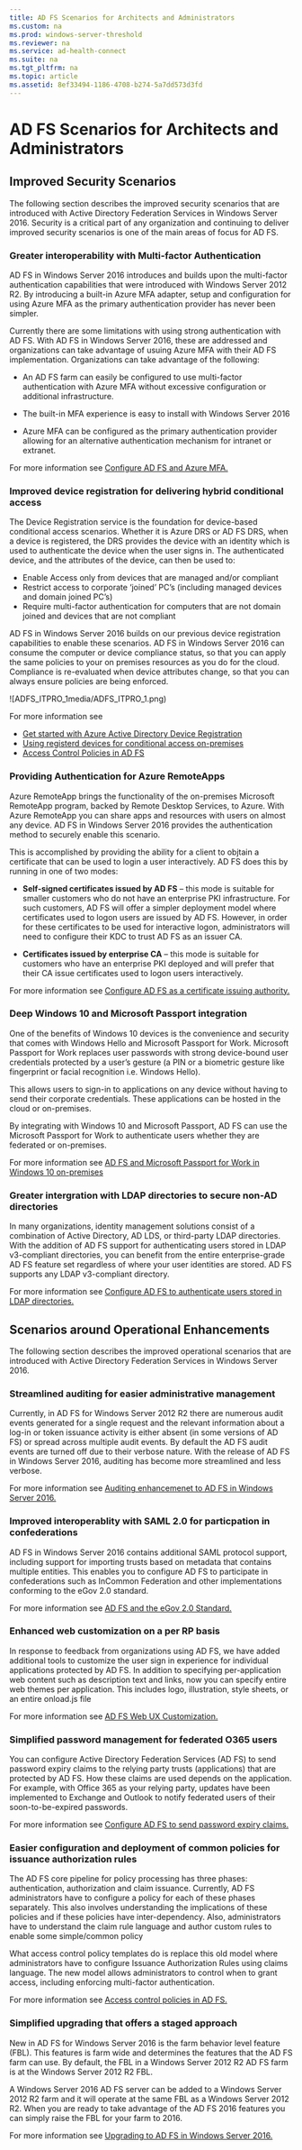 ```yaml
---
title: AD FS Scenarios for Architects and Administrators
ms.custom: na
ms.prod: windows-server-threshold
ms.reviewer: na
ms.service: ad-health-connect
ms.suite: na
ms.tgt_pltfrm: na
ms.topic: article
ms.assetid: 8ef33494-1186-4708-b274-5a7dd573d3fd
---
```

# AD FS Scenarios for Architects and Administrators

 
 ## Improved Security Scenarios
The following section describes the improved security scenarios that are introduced with Active Directory Federation Services in Windows Server 2016.  Security is a critical part of any organization and continuing to deliver improved security scenarios is one of the main areas of focus for AD FS. 

### Greater interoperability with Multi-factor Authentication

AD FS in Windows Server 2016 introduces and builds upon the multi\-factor authentication capabilities that were introduced with Windows Server 2012 R2.   By introducing a built\-in Azure MFA adapter, setup and configuration for using Azure MFA as the primary authentication provider has never been simpler.

Currently there are some limitations with using strong authentication with AD FS.  With AD FS in Windows Server 2016, these are addressed and organizations can take advantage of usuing Azure MFA with their AD FS implementation.  Organizations can take advantage of the following:

-   An AD FS farm can easily be configured to use multi\-factor authentication with Azure MFA without excessive configuration or additional infrastructure.

-   The built\-in MFA experience is easy to install with Windows Server 2016

-   Azure MFA can be configured as the primary authentication provider allowing for an alternative authentication mechanism for intranet or extranet.

For more information see [Configure AD FS and Azure MFA.](Configure-AD-FS-2016-and-Azure-MFA.md)

### Improved device registration for delivering hybrid conditional access
The Device Registration service is the foundation for device-based conditional access scenarios. Whether it is Azure DRS or AD FS DRS, when a device is registered, the DRS provides the device with an identity which is used to authenticate the device when the user signs in. The authenticated device, and the attributes of the device, can then be used to:

* Enable Access only from devices that are managed and\/or compliant
* Restrict access to corporate ‘joined’ PC’s \(including managed devices and domain joined PC’s\)
* Require multi-factor authentication for computers that are not domain joined and devices that are not compliant
 
AD FS in Windows Server 2016 builds on our previous device registration capabilities to enable these scenarios.  AD FS in Windows Server 2016 can consume the computer or device compliance status, so that you can apply the same policies to your on premises resources as you do for the cloud.  Compliance is re\-evaluated when device attributes change, so that you can always ensure policies are being enforced.

![ADFS_ITPRO_1media/ADFS_ITPRO_1.png)

 For more information see 
*  [Get started with Azure Active Directory Device Registration](https://azure.microsoft.com/en-us/documentation/articles/active-directory-conditional-access-device-registration-overview/)
* [Using registerd devices for conditional access on-premises](Using-registered-devices-for-Conditional-Access-on-premises.md)
* [Access Control Policies in AD FS](Access-Control-Policies-in-AD-FS.md)

### Providing Authentication for Azure RemoteApps
Azure RemoteApp brings the functionality of the on-premises Microsoft RemoteApp program, backed by Remote Desktop Services, to Azure. With Azure RemoteApp you can share apps and resources with users on almost any device.  AD FS in Windows Server 2016 provides the authentication method to securely enable this scenario.

This is accomplished by providing the ability for a client to objtain a certificate that can be used to login a user interactively.  AD FS does this by running in one of two modes:

-	**Self-signed certificates issued by AD FS** – this mode is suitable for smaller customers who do not have an enterprise PKI infrastructure. For such customers, AD FS will offer a simpler deployment model where certificates used to logon users are issued by AD FS. However, in order for these certificates to be used for interactive logon, administrators will need to configure their KDC to trust AD FS as an issuer CA.

-	**Certificates issued by enterprise CA** – this mode is suitable for customers who have an enterprise PKI deployed and will prefer that their CA issue certificates used to logon users interactively.

For more information see [Configure AD FS as a certificate issuing authority.](Configure-AD-FS-as-a-certificate-issuing-authority.md)

### Deep Windows 10 and Microsoft Passport integration
One of the benefits of Windows 10 devices is the convenience and security that comes with Windows Hello and Microsoft Passport for Work.  Microsoft Passport for Work replaces user passwords with strong device-bound user credentials protected by a user’s gesture (a PIN or a biometric gesture like fingerprint or facial recognition i.e. Windows Hello).  

This allows users to sign-in to applications on any device without having to send their corporate credentials.  These applications can be hosted in the cloud or on-premises.

By integrating with Windows 10 and Microsoft Passport, AD FS can use the Microsoft Passport for Work to authenticate users whether they are federated or on-premises.

For more information see [AD FS and Microsoft Passport for Work in Windows 10 on-premises](AD-FS-and-Microsoft-Passport-for-Work-in-Windows-10-on-premises.md)


###	Greater intergration with LDAP directories to secure non-AD directories
In many organizations, identity management solutions consist of a combination of Active Directory, AD LDS, or third-party LDAP directories. With the addition of AD FS support for authenticating users stored in LDAP v3-compliant directories, you can benefit from the entire enterprise-grade AD FS feature set regardless of where your user identities are stored. AD FS supports any LDAP v3-compliant directory. 

For more information see [Configure AD FS to authenticate users stored in LDAP directories.](Configure-AD-FS-to-authenticate-users-stored-in-LDAP-directories.md)

## Scenarios around Operational Enhancements
The following section describes the improved operational scenarios that are introduced with Active Directory Federation Services in Windows Server 2016.
	
###	Streamlined auditing for easier administrative management
Currently, in AD FS for Windows Server 2012 R2 there are numerous audit events generated for a single request and the relevant information about a log-in or token issuance activity is either absent (in some versions of AD FS) or spread across multiple audit events. By default the AD FS audit events are turned off due to their verbose nature.
With the release of AD FS in Windows Server 2016, auditing has become more streamlined and less verbose.

For more information see [Auditing enhancemenet to AD FS in Windows Server 2016.](Auditing-Enhancements-to-AD-FS-in-Windows-Server-2016.md)
	
###	Improved interoperablity with SAML 2.0 for particpation in confederations
AD FS in Windows Server 2016 contains additional SAML protocol support, including support for importing trusts based on metadata that contains multiple entities. This enables you to configure AD FS to participate in confederations such as InCommon Federation and other implementations conforming to the eGov 2.0 standard.

For more information see [AD FS and the eGov 2.0 Standard.](AD-FS-and-the-eGov-2.0-Standard.md)
###	Enhanced web customization on a per RP basis

In response to feedback from organizations using AD FS, we have added additional tools to customize the user sign in experience for individual applications protected by AD FS.
 In addition to specifying per-application web content such as description text and links, now you can specify entire web themes per application. This includes logo, illustration, style sheets, or an entire onload.js file
 
 For more information see [AD FS Web UX Customization.](AD-FS-Web-UX-Customization.md)

###	Simplified password management for federated O365 users
You can configure Active Directory Federation Services (AD FS) to send password expiry claims to the relying party trusts (applications) that are protected by AD FS. How these claims are used depends on the application. For example, with Office 365 as your relying party, updates have been implemented to Exchange and Outlook to notify federated users of their soon-to-be-expired passwords.

For more information see [Configure AD FS to send password expiry claims.](Configure-AD-FS-to-Send-Password-Expiry-Claims.md)
###	Easier configuration and deployment of common policies for issuance authorization rules
The AD FS core pipeline for policy processing has three phases: authentication, authorization and claim issuance. 
Currently, AD FS administrators have to configure a policy for each of these phases separately. This also involves understanding the implications of these policies and if these policies have inter-dependency. Also, administrators have to understand the claim rule language and author custom rules to enable some simple/common policy 

What access control policy templates do is replace this old model where administrators have to configure Issuance Authorization Rules using claims language. The new model allows administrators to control when to grant access, including enforcing multi-factor authentication.

For more information see [Access control policies in AD FS.](Access-Control-Policies-in-AD-FS.md)
###	Simplified upgrading that offers a staged approach
New in AD FS for Windows Server 2016 is the farm behavior level feature (FBL). This features is farm wide and determines the features that the AD FS farm can use. By default, the FBL in a Windows Server 2012 R2 AD FS farm is at the Windows Server 2012 R2 FBL.

A Windows Server 2016 AD FS server can be added to a Windows Server 2012 R2 farm and it will operate at the same FBL as a Windows Server 2012 R2. When you are ready to take advantage of the AD FS 2016 features you can simply raise the FBL for your farm to 2016.

For more information see [Upgrading to AD FS in Windows Server 2016.](Upgrading-to-AD-FS-in-Windows-Server-2016.md)





